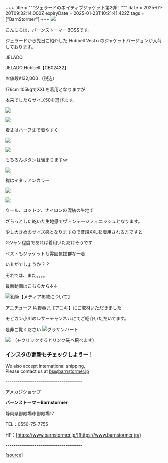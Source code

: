 +++
title = """ジェラードのネイティブジャケット第2弾！"""
date = 2025-01-20T09:32:14.000Z
expiryDate = 2025-01-23T10:21:41.422Z
tags = ["BarnStormer"]
+++
[![](https://stat.ameba.jp/user_images/20231023/16/barnstormer-go/b2/03/p/o0420015015354743273.png)](https://ameblo.jp/barnstormer-go/entry-12825670498.html)

こんにちは、バーンストーマーBOSSです。

ジェラードから先日ご紹介した Hubbell Vestｎのジャケットバージョンが入荷しております。

JELADO

JELADO Hubbell【CB02432】

お値段¥132,000 （税込）

176cm 105kgでXXLを着用となりますが

本来でしたらサイズ50を選びます。

[![](https://stat.ameba.jp/user_images/20250120/17/barnstormer-go/c3/46/j/o0500075015535260914.jpg)](https://stat.ameba.jp/user_images/20250120/17/barnstormer-go/c3/46/j/o0500075015535260914.jpg)

[![](https://stat.ameba.jp/user_images/20250120/17/barnstormer-go/e4/cd/j/o0500075015535260916.jpg)](https://stat.ameba.jp/user_images/20250120/17/barnstormer-go/e4/cd/j/o0500075015535260916.jpg)

着丈はハーフ丈で着やすく

[![](https://stat.ameba.jp/user_images/20250120/17/barnstormer-go/32/f8/j/o0500075015535260919.jpg)](https://stat.ameba.jp/user_images/20250120/17/barnstormer-go/32/f8/j/o0500075015535260919.jpg)

[![](https://stat.ameba.jp/user_images/20250120/17/barnstormer-go/12/f9/j/o0500075015535260920.jpg)](https://stat.ameba.jp/user_images/20250120/17/barnstormer-go/12/f9/j/o0500075015535260920.jpg)

もちろんボタンは留まりますｗ

[![](https://stat.ameba.jp/user_images/20250120/17/barnstormer-go/dc/da/j/o0500075015535260922.jpg)](https://stat.ameba.jp/user_images/20250120/17/barnstormer-go/dc/da/j/o0500075015535260922.jpg)

襟はイタリアンカラー

[![](https://stat.ameba.jp/user_images/20250120/17/barnstormer-go/ac/56/j/o0500075015535260925.jpg)](https://stat.ameba.jp/user_images/20250120/17/barnstormer-go/ac/56/j/o0500075015535260925.jpg)

[![](https://stat.ameba.jp/user_images/20250120/17/barnstormer-go/ee/7f/j/o0500075015535260927.jpg)](https://stat.ameba.jp/user_images/20250120/17/barnstormer-go/ee/7f/j/o0500075015535260927.jpg)

ウール、コットン、ナイロンの混紡の生地で

ざらっとした乾いた生地感でヴィンテージフィニッシュとなります。

少し大きめのサイズ感となりますので普段XXLを着用される方ですと

Gジャン程度であれば着用いただけそうです

ベストもジャケットも雰囲気抜群な一着

いｋがでしょうか？？

それでは、また。。。。

最新動画はこちらから↓↓

![鉛筆](https://stat100.ameba.jp/blog/ucs/img/char/char3/519.png)【メディア掲載について】

アニチューブ 片野英児【アニキ】にご取材いただきました

モヒカン小川のレザーチャンネルにてご紹介いただいてます。

是非ご覧ください ![グラサンハート](https://stat100.ameba.jp/blog/ucs/img/char/char3/148.png)

[![](https://stat.ameba.jp/user_images/20230412/16/barnstormer-go/6a/23/p/o0108010815269242493.png)](https://www.instagram.com/barnstormer_daily/)　（←クリックするとリンク先へ飛べます）

### インスタの更新もチェックしようー！

We also accept international shipping,  
Please contact us at bs@barnstormer.jp

**\-------------------------------------**

アメカジショップ

**バーンストーマーBarnstormer**

静岡県御殿場市御殿場17

TEL：0550-75-7755

HP：[https://www.barnstormer.jp/](https://www.barnstormer.jp/)

**\-------------------------------------**

[[source]](https://ameblo.jp/barnstormer-go/entry-12883187381.html)
